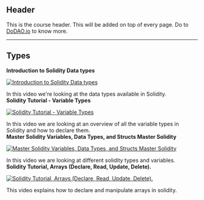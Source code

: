 ## Header

This is the course header. This will be added on top of every page. Do to [DoDAO.io](https://www.dodao.io) to know more.

---

## Types

**Introduction to Solidity Data types**

[![Introduction to Solidity Data types](https://img.youtube.com/vi/N1Jeeei_wtw/0.jpg)](https://www.youtube.com/watch?v=N1Jeeei_wtw)

In this video we're looking at the data types available in Solidity.  
 **Solidity Tutorial - Variable Types**

[![Solidity Tutorial - Variable Types](https://img.youtube.com/vi/N1Jeeei_wtw/0.jpg)](https://www.youtube.com/watch?v=N1Jeeei_wtw)

In this video we are looking at an overview of all the variable types in Solidity and how to declare them.  
 **Master Solidity Variables, Data Types, and Structs Master Solidity**

[![Master Solidity Variables, Data Types, and Structs Master Solidity](https://img.youtube.com/vi/HxlxNwgoN8w/0.jpg)](https://www.youtube.com/watch?v=HxlxNwgoN8w)

In this video we are looking at different solidity types and variables.  
 **Solidity Tutorial, Arrays (Declare, Read, Update, Delete).**

[![Solidity Tutorial, Arrays (Declare, Read, Update, Delete).](https://img.youtube.com/vi/HxlxNwgoN8w/0.jpg)](https://www.youtube.com/watch?v=HxlxNwgoN8w)

This video explains how to declare and manipulate arrays in solidity.
